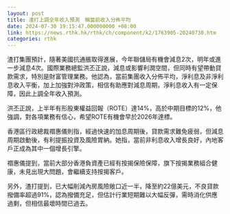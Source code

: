 ```yaml
---
layout: post
title: 渣打上調全年收入預測　稱當前收入分佈平均
date: 2024-07-30 19:15:47.000000000 +08:00
link: https://news.rthk.hk/rthk/ch/component/k2/1763905-20240730.htm
categories: rthk
---
```


渣打集團預計，隨著美國抗通脹取得進展，今年聯儲局有機會減息2次，明年或進一步減息4次。國際業務總監洪丕正說，減息或影響利潤空間，但同時有望帶動貸款需求，特別是財富管理業務。他認為，當前集團收入分佈平均，淨利息及非淨利息收入平衡，加上加強對沖政策，相信有助應對減息周期，淨利息收入有一定保障，因此上調全年收入預測。

洪丕正說，上半年有形股東權益回報（ROTE）達14%，高於中期目標的12%，他強調，對各項業務有信心，希望ROTE有機會早於2026年達標。

香港區行政總裁禤惠儀則指，經過快速的加息周期後，貸款需求難免疲弱，但減息周期啟動後，有利提振投資及風險胃納。她指，當前非利息收入增長良好，內地客戶正成為其中一個增長引擎。

禤惠儀提到，當前大部分香港負資產已經有按揭保險保障，旗下按揭業務組合健康，未見出現大問題，會繼續支持按揭客戶。

另外，渣打提到，已大幅削減內房風險敞口近一半，降至約22億美元，不良貸款撥備率超過91%，認為撥備充足，但估計行業短期難以大幅反彈，需時消化供應過剩，但相信最壞時間已過去。
